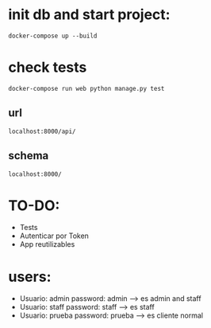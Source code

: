 # init db and start project:
`docker-compose up --build`

# check tests
`docker-compose run web python manage.py test`

## url
`localhost:8000/api/`

## schema
`localhost:8000/`

# TO-DO:
- Tests
- Autenticar por Token
- App reutilizables

# users:
- Usuario: admin password: admin --> es admin and staff
- Usuario: staff password: staff --> es staff
- Usuario: prueba password: prueba --> es cliente normal
